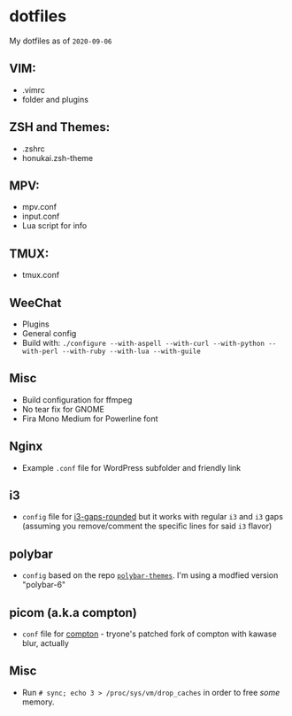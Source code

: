 # dotfiles

My dotfiles as of `2020-09-06`

## VIM:
- .vimrc
- folder and plugins

## ZSH and Themes:
- .zshrc
- honukai.zsh-theme

## MPV:
- mpv.conf
- input.conf
- Lua script for info

## TMUX:
- tmux.conf

## WeeChat
- Plugins
- General config
- Build with: `./configure --with-aspell --with-curl --with-python --with-perl --with-ruby --with-lua --with-guile`

## Misc
- Build configuration for ffmpeg
- No tear fix for GNOME
- Fira Mono Medium for Powerline font

## Nginx
- Example `.conf` file for WordPress subfolder and friendly link

## i3
- `config` file for [i3-gaps-rounded](https://github.com/resloved/i3) but it works with regular `i3` and `i3` gaps (assuming you remove/comment the specific lines for said `i3` flavor)

## polybar
- `config` based on the repo [`polybar-themes`](https://github.com/adi1090x/polybar-themes). I'm using a modfied version "polybar-6"

## picom (a.k.a compton)
- `conf` file for [compton](https://aur.archlinux.org/packages/compton-tryone-git/) - tryone's patched fork of compton with kawase blur, actually

## Misc
- Run `# sync; echo 3 > /proc/sys/vm/drop_caches` in order to free _some_ memory.
